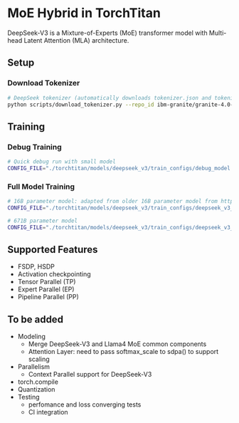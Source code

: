 # MoE Hybrid in TorchTitan

DeepSeek-V3 is a Mixture-of-Experts (MoE) transformer model with Multi-head Latent Attention (MLA) architecture.

## Setup

### Download Tokenizer

```bash
# DeepSeek tokenizer (automatically downloads tokenizer.json and tokenizer_config.json)
python scripts/download_tokenizer.py --repo_id ibm-granite/granite-4.0-tiny-preview
```

## Training

### Debug Training

```bash
# Quick debug run with small model
CONFIG_FILE="./torchtitan/models/deepseek_v3/train_configs/debug_model.toml" ./run_train.sh
```

### Full Model Training

```bash
# 16B parameter model: adapted from older 16B parameter model from https://huggingface.co/deepseek-ai/deepseek-moe-16b-base
CONFIG_FILE="./torchtitan/models/deepseek_v3/train_configs/deepseek_v3_16b.toml" ./run_train.sh
```

```bash
# 671B parameter model
CONFIG_FILE="./torchtitan/models/deepseek_v3/train_configs/deepseek_v3_671b.toml" ./run_train.sh
```


## Supported Features
- FSDP, HSDP
- Activation checkpointing
- Tensor Parallel (TP)
- Expert Parallel (EP)
- Pipeline Parallel (PP)


## To be added
- Modeling
    - Merge DeepSeek-V3 and Llama4 MoE common components
    - Attention Layer: need to pass softmax_scale to sdpa() to support scaling
- Parallelism
    - Context Parallel support for DeepSeek-V3
- torch.compile
- Quantization
- Testing
    - perfomance and loss converging tests
    - CI integration
